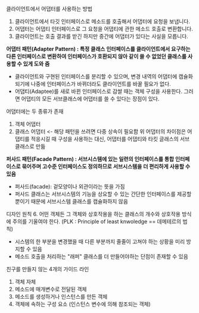 클라이언트에서 어댑터를 사용하는 방법  
1. 클라이언트에서 타깃 인터페이스로 메소드를 호출해서 어댑터에 요청을 보냅니다.
2. 어댑터는 어댑티 인터페이스로 그 요청을 어댑티에 관한 메소드 호출로 변환합니다.
3. 클라이언트는 호출 결과를 받긴 하지만 중간에 어댑터가 있다는 사실을 모릅니다.

**어댑터 패턴(Adapter Pattern) : 특정 클래스 인터페이스를 클라이언트에서 요구하는 다른 인터페이스로 변환하여 인터페이스가 호환되지 않아 같이 쓸 수 없었던 클래스를 사용할 수 있게 도와 줌**
- 클라이언트와 구현된 인터페이스를 분리할 수 있으며, 변경 내역의 어댑터에 캡슐화되기에 나중에 인터페이스가 바뀌더라도 클라이언트를 바꿀 필요가 없다.
- 어댑티(Adaptee)를 새로 바뀐 인터페이스로 감쌀 때는 객체 구성을 사용한다. 그러면 어댑티의 모든 서브클래스에 어댑터를 쓸 수 있다는 장점이 있다.

어댑터에는 두 종류가 존재
1. 객체 어댑터
2. 클래스 어댑터 <- 해당 패턴을 쓰려면 다중 상속이 필요함
위 어댑터의 차이점은 어댑티를 적응시길 때 구성을 사용하는 대신, 어댑터를 어댑티와 타킷 글래스의 서브클래스로 만듦


**퍼사드 패턴(Facade Pattern) : 서브시스템에 있는 일련의 인터페이스를 통합 인터페이스로 묶어주며 고수준 인터페이스도 정의하므로 서브시스템을 더 편리하게 사용할 수 있음**
- 퍼사드(facade): 겉모양이나 외관이라는 뜻을 가짐
- 퍼사드 클래스는 서브시스템의 기능을 상요할 수 있는 간단한 인터페이스를 제공할 뿐이기 때문에 서브시스템 클래스를 캡슐화하지 않음

디자인 원칙
6. 어떤 객체든 그 객체와 상호작용을 하는 클래스의 개수와 상호작용 방식에 주의를 기울여야 한다. (PLK : Principle of least knwoledge == 데메테르의 법칙)
- 시스템의 한 부분을 변경했을 때 다른 부분까지 줄줄이 고쳐야 하는 상황을 미리 방지할 수 있음
- 메소드 호출을 처리하는 "래퍼" 클래스를 더 만들어야하는 단점이 존재할 수 있음

친구를 만들지 않는 4개의 가이드 라인
1. 객체 자체
2. 메소드에 매개변수로 전달된 객체
3. 메소드를 생성하거나 인스턴스를 만든 객체
4. 객체에 속하는 구성 요소 (인스턴스 변수에 의해 참조되는 객체)



